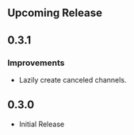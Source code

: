 ## Upcoming Release

## 0.3.1

### Improvements

- Lazily create canceled channels.

## 0.3.0

- Initial Release